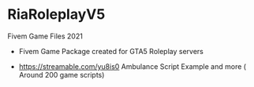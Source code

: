# RiaRoleplayV5
Fivem Game Files 2021
- Fivem Game Package created for GTA5 Roleplay servers


- https://streamable.com/yu8is0 Ambulance Script Example and more ( Around 200 game scripts)
